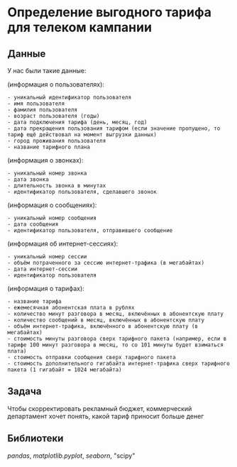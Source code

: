 # Определение выгодного тарифа для телеком кампании

## Данные

У нас были такие данные:

(информация о пользователях):

    - уникальный идентификатор пользователя
    - имя пользователя
    - фамилия пользователя
    - возраст пользователя (годы)
    - дата подключения тарифа (день, месяц, год)
    - дата прекращения пользования тарифом (если значение пропущено, то тариф ещё действовал на момент выгрузки данных)
    - город проживания пользователя
    - название тарифного плана

(информация о звонках):

    - уникальный номер звонка
    - дата звонка
    - длительность звонка в минутах
    - идентификатор пользователя, сделавшего звонок

(информация о сообщениях):

    - уникальный номер сообщения
    - дата сообщения
    - идентификатор пользователя, отправившего сообщение

(информация об интернет-сессиях):

    - уникальный номер сессии
    - объём потраченного за сессию интернет-трафика (в мегабайтах)
    - дата интернет-сессии
    - идентификатор пользователя

(информация о тарифах):

    - название тарифа
    - ежемесячная абонентская плата в рублях
    - количество минут разговора в месяц, включённых в абонентскую плату
    - количество сообщений в месяц, включённых в абонентскую плату
    - объём интернет-трафика, включённого в абонентскую плату (в мегабайтах)
    - стоимость минуты разговора сверх тарифного пакета (например, если в тарифе 100 минут разговора в месяц, то со 101 минуты будет взиматься плата)
    - стоимость отправки сообщения сверх тарифного пакета
    - стоимость дополнительного гигабайта интернет-трафика сверх тарифного пакета (1 гигабайт = 1024 мегабайта)

## Задача

Чтобы скорректировать рекламный бюджет, коммерческий департамент хочет понять, какой тариф приносит больше денег

## Библиотеки

*pandas*, *matplotlib.pyplot*, *seaborn*, "scipy"